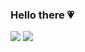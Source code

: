 ### Hello there 💗

<img src="https://img.shields.io/badge/Java-007396?style=flat-square&logo=Java&logoColor=white"/>
<img src="https://img.shields.io/badge/JS-F7DF1E?style=flat-square&logo=JavaScript&logoColor=white"/>
